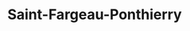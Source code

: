 ---
title: Saint-Fargeau-Ponthierry
url: /saint-fargeau-ponthierry/
latitude: 48.53
longitude: 2.545
---